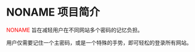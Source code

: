 # NONAME 项目简介

<font color="red">NONAME</font> 旨在减轻用户在不同网站多个密码的记忆负担。

用户仅需要记住一个主密码，或是一个特殊的手势，即可轻松的登录所有网站。
